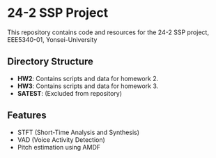 # 24-2 SSP Project
This repository contains code and resources for the 24-2 SSP project, EEE5340-01, Yonsei-University

## Directory Structure
- **HW2**: Contains scripts and data for homework 2.
- **HW3**: Contains scripts and data for homework 3.
- **SATEST**: (Excluded from repository)

## Features
- STFT (Short-Time Analysis and Synthesis)
- VAD (Voice Activity Detection)
- Pitch estimation using AMDF
